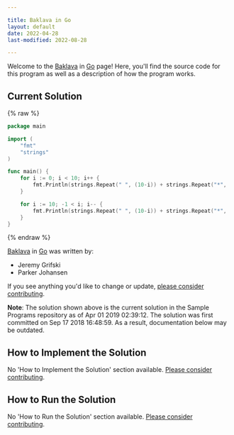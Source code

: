 ```yaml
---

title: Baklava in Go
layout: default
date: 2022-04-28
last-modified: 2022-08-28

---
```


Welcome to the [Baklava](https://sampleprograms.io/projects/baklava) in [Go](https://sampleprograms.io/languages/go) page! Here, you'll find the source code for this program as well as a description of how the program works.

## Current Solution

{% raw %}

```go
package main

import (
	"fmt"
	"strings"
)

func main() {
	for i := 0; i < 10; i++ {
		fmt.Println(strings.Repeat(" ", (10-i)) + strings.Repeat("*", (i*2+1)))
	}

	for i := 10; -1 < i; i-- {
		fmt.Println(strings.Repeat(" ", (10-i)) + strings.Repeat("*", (i*2+1)))
	}
}
```

{% endraw %}

[Baklava](https://sampleprograms.io/projects/baklava) in [Go](https://sampleprograms.io/languages/go) was written by:

- Jeremy Grifski
- Parker Johansen

If you see anything you'd like to change or update, [please consider contributing](https://github.com/TheRenegadeCoder/sample-programs).

**Note**: The solution shown above is the current solution in the Sample Programs repository as of Apr 01 2019 02:39:12. The solution was first committed on Sep 17 2018 16:48:59. As a result, documentation below may be outdated.

## How to Implement the Solution

No 'How to Implement the Solution' section available. [Please consider contributing](https://github.com/TheRenegadeCoder/sample-programs-website).

## How to Run the Solution

No 'How to Run the Solution' section available. [Please consider contributing](https://github.com/TheRenegadeCoder/sample-programs-website).